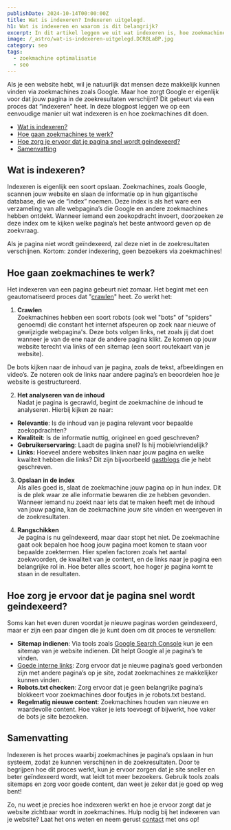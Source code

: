 ```yaml
---
publishDate: 2024-10-14T00:00:00Z
title: Wat is indexeren? Indexeren uitgelegd.
h1: Wat is indexeren en waarom is dit belangrijk?
excerpt: In dit artikel leggen we uit wat indexeren is, hoe zoekmachines je websitepagina's analyseren en opslaan en hoe je dit proces kunt versnellen.
image: /_astro/wat-is-indexeren-uitgelegd.DCR8LaBP.jpg
category: seo
tags:
  - zoekmachine optimalisatie
  - seo
---
```

Als je een website hebt, wil je natuurlijk dat mensen deze makkelijk kunnen vinden via zoekmachines zoals Google. Maar hoe zorgt Google er eigenlijk voor dat jouw pagina in de zoekresultaten verschijnt? Dit gebeurt via een proces dat “indexeren” heet. In deze blogpost leggen we op een eenvoudige manier uit wat indexeren is en hoe zoekmachines dit doen.

- [Wat is indexeren?](#wat-is-indexeren)
- [Hoe gaan zoekmachines te werk?](#hoe-gaan-zoekmachines-te-werk)
- [Hoe zorg je ervoor dat je pagina snel wordt geindexeerd?](#hoe-zorg-je-ervoor-dat-je-pagina-snel-wordt-geindexeerd)
- [Samenvatting](#samenvatting)

## Wat is indexeren?
Indexeren is eigenlijk een soort opslaan. Zoekmachines, zoals Google, scannen jouw website en slaan de informatie op in hun gigantische database, die we de “index” noemen. Deze index is als het ware een verzameling van alle webpagina’s die Google en andere zoekmachines hebben ontdekt. Wanneer iemand een zoekopdracht invoert, doorzoeken ze deze index om te kijken welke pagina’s het beste antwoord geven op de zoekvraag.

Als je pagina niet wordt geïndexeerd, zal deze niet in de zoekresultaten verschijnen. Kortom: zonder indexering, geen bezoekers via zoekmachines!

## Hoe gaan zoekmachines te werk?
Het indexeren van een pagina gebeurt niet zomaar. Het begint met een geautomatiseerd proces dat "<a href="/wat-is-crawlen/">crawlen</a>" heet. Zo werkt het:

1. <b>Crawlen</b><br>
Zoekmachines hebben een soort robots (ook wel "bots" of "spiders" genoemd) die constant het internet afspeuren op zoek naar nieuwe of gewijzigde webpagina's. Deze bots volgen links, net zoals jij dat doet wanneer je van de ene naar de andere pagina klikt. Ze komen op jouw website terecht via links of een sitemap (een soort routekaart van je website).

De bots kijken naar de inhoud van je pagina, zoals de tekst, afbeeldingen en video’s. Ze noteren ook de links naar andere pagina’s en beoordelen hoe je website is gestructureerd.

2. <b>Het analyseren van de inhoud</b><br>
Nadat je pagina is gecrawld, begint de zoekmachine de inhoud te analyseren. Hierbij kijken ze naar:
<ul>
  <li><b>Relevantie</b>: Is de inhoud van je pagina relevant voor bepaalde zoekopdrachten?</li>
  <li><b>Kwaliteit</b>: Is de informatie nuttig, origineel en goed geschreven?</li>
  <li><b>Gebruikerservaring</b>: Laadt de pagina snel? Is hij mobielvriendelijk?</li>
  <li><b>Links:</b> Hoeveel andere websites linken naar jouw pagina en welke kwaliteit hebben die links? Dit zijn bijvoorbeeld <a href="/gastbloggen-linkbuilding-seo-strategie/">gastblogs</a> die je hebt geschreven.</li>
</ul>

3. <b>Opslaan in de index</b><br>
Als alles goed is, slaat de zoekmachine jouw pagina op in hun index. Dit is de plek waar ze alle informatie bewaren die ze hebben gevonden. Wanneer iemand nu zoekt naar iets dat te maken heeft met de inhoud van jouw pagina, kan de zoekmachine jouw site vinden en weergeven in de zoekresultaten.

4. <b>Rangschikken</b><br>
Je pagina is nu geïndexeerd, maar daar stopt het niet. De zoekmachine gaat ook bepalen hoe hoog jouw pagina moet komen te staan voor bepaalde zoektermen. Hier spelen factoren zoals het aantal zoekwoorden, de kwaliteit van je content, en de links naar je pagina een belangrijke rol in. Hoe beter alles scoort, hoe hoger je pagina komt te staan in de resultaten.

## Hoe zorg je ervoor dat je pagina snel wordt geindexeerd?
Soms kan het even duren voordat je nieuwe paginas worden geindexeerd, maar er zijn een paar dingen die je kunt doen om dit proces te versnellen:
<ul>
  <li><b>Sitemap indienen</b>: Via tools zoals <a href="https://search.google.com/search-console/about" target="_blank" rel="noopener">Google Search Console</a> kun je een sitemap van je website indienen. Dit helpt Google al je pagina’s te vinden.</li>
  <li><a href="/belang-van-interne-link-structuur-voor-je-seo/">Goede interne links</a>: Zorg ervoor dat je nieuwe pagina’s goed verbonden zijn met andere pagina’s op je site, zodat zoekmachines ze makkelijker kunnen vinden.</li>
  <li><b>Robots.txt checken</b>: Zorg ervoor dat je geen belangrijke pagina’s blokkeert voor zoekmachines door foutjes in je robots.txt bestand.</li>
  <li><b>Regelmatig nieuwe content</b>: Zoekmachines houden van nieuwe en waardevolle content. Hoe vaker je iets toevoegt of bijwerkt, hoe vaker de bots je site bezoeken.</li>
</ul>

## Samenvatting
Indexeren is het proces waarbij zoekmachines je pagina’s opslaan in hun systeem, zodat ze kunnen verschijnen in de zoekresultaten. Door te begrijpen hoe dit proces werkt, kun je ervoor zorgen dat je site sneller en beter geïndexeerd wordt, wat leidt tot meer bezoekers. Gebruik tools zoals sitemaps en zorg voor goede content, dan weet je zeker dat je goed op weg bent!

Zo, nu weet je precies hoe indexeren werkt en hoe je ervoor zorgt dat je website zichtbaar wordt in zoekmachines.
Hulp nodig bij het indexeren van je website? Laat het ons weten en neem gerust <a href="/contact/">contact</a> met ons op!